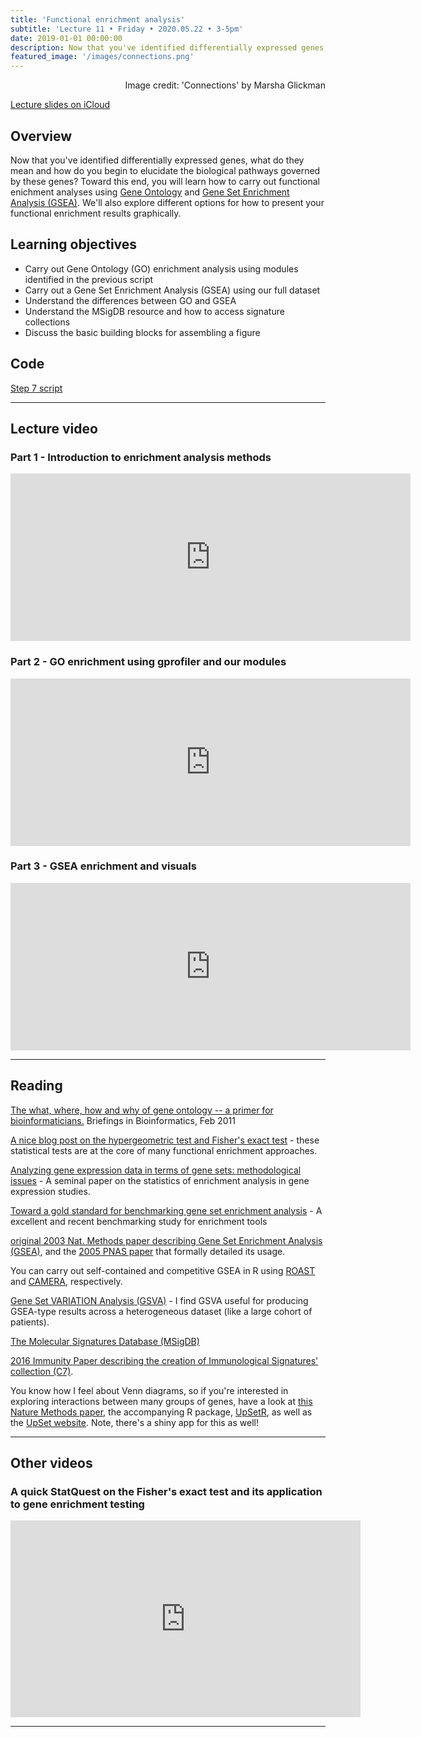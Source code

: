 ```yaml
---
title: 'Functional enrichment analysis'
subtitle: 'Lecture 11 • Friday • 2020.05.22 • 3-5pm'
date: 2019-01-01 00:00:00
description: Now that you've identified differentially expressed genes, what do they mean and how do you begin to elucidate the biological pathways governed by these genes?  To address this question, in this class you'll learn how to carry out functional enichment analyses using Gene Ontology and Gene Set Enrichment methods.  You'll also explore different options for how to present your functional enrichment results.
featured_image: '/images/connections.png'
---
```


<div style="text-align: right"> Image credit: 'Connections' by Marsha Glickman </div>

[Lecture slides on iCloud](https://www.icloud.com/keynote/0BZHga2jyY55zsyEaaFbFMfjA#Lecture11%5FfunctionalEnrichment)


## Overview

Now that you've identified differentially expressed genes, what do they mean and how do you begin to elucidate the biological pathways governed by these genes?  Toward this end, you will learn how to carry out functional enichment analyses using [Gene Ontology](http://geneontology.org/) and [Gene Set Enrichment Analysis (GSEA)](http://software.broadinstitute.org/gsea/index.jsp).  We'll also explore different options for how to present your functional enrichment results graphically.

## Learning objectives

* Carry out Gene Ontology (GO) enrichment analysis using modules identified in the previous script
* Carry out a Gene Set Enrichment Analysis (GSEA) using our full dataset
* Understand the differences between GO and GSEA
* Understand the MSigDB resource and how to access signature collections
* Discuss the basic building blocks for assembling a figure

## Code

[Step 7 script](http://DIYtranscriptomics.github.io/Code/files/Step7_functionalEnrichment.R)

---

## Lecture video

### Part 1 - Introduction to enrichment analysis methods

<iframe src="https://player.vimeo.com/video/421643144" width="640" height="268" frameborder="0" allow="autoplay; fullscreen" allowfullscreen></iframe>

### Part 2 - GO enrichment using gprofiler and our modules

<iframe src="https://player.vimeo.com/video/421669877" width="640" height="268" frameborder="0" allow="autoplay; fullscreen" allowfullscreen></iframe>

### Part 3 - GSEA enrichment and visuals

<iframe src="https://player.vimeo.com/video/421684919" width="640" height="268" frameborder="0" allow="autoplay; fullscreen" allowfullscreen></iframe>

---

## Reading

[The what, where, how and why of gene ontology -- a primer for bioinformaticians.](http://DIYtranscriptomics.github.io/Reading/files/GO.pdf)  Briefings in Bioinformatics, Feb 2011

[A nice blog post on the hypergeometric test and Fisher's exact test](httP;//mengnote.blogspot.com/2012/12/calculate-correct-hypergeometric-p.html) - these statistical tests are at the core of many functional enrichment approaches.

[Analyzing gene expression data in terms of gene sets: methodological issues](https://doi.org/10.1093/bioinformatics/btm051) - A seminal paper on the statistics of enrichment analysis in gene expression studies.

[Toward a gold standard for benchmarking gene set enrichment analysis](https://doi.org/10.1093/bib/bbz158) - A excellent and recent benchmarking study for enrichment tools

[original 2003 Nat. Methods paper describing Gene Set Enrichment Analysis (GSEA)](http://DIYtranscriptomics.github.io/Reading/files/Mootha2003_GSEA.pdf), and the [2005 PNAS paper](http://mootha.med.harvard.edu/PubPDFs/Subramanian2005.pdf) that formally detailed its usage.

You can carry out self-contained and competitive GSEA in R using [ROAST](http://DIYtranscriptomics.github.io/Reading/files/ROAST.pdf) and [CAMERA](http://DIYtranscriptomics.github.io/Reading/files/CAMERA.pdf), respectively.

[Gene Set VARIATION Analysis (GSVA)](http://DIYtranscriptomics.github.io/Reading/files/GSVA.pdf) -  I find GSVA useful for producing GSEA-type results across a heterogeneous dataset (like a large cohort of patients).

[The Molecular Signatures Database (MSigDB)](http://software.broadinstitute.org/gsea/msigdb)

[2016 Immunity Paper describing the creation of Immunological Signatures' collection (C7)](http://DIYtranscriptomics.github.io/Reading/files/ImmuneSigDB.pdf).

You know how I feel about Venn diagrams, so if you're interested in exploring interactions between many groups of genes, have a look at [this Nature Methods paper](http://DIYtranscriptomics.github.io/Reading/files/upSet_plot.pdf), the accompanying R package, [UpSetR](https://cran.r-project.org/web/packages/UpSetR/README.html), as well as the [UpSet website](http://caleydo.org/tools/upset/).  Note, there's a shiny app for this as well!


---

## Other videos

### A quick StatQuest on the Fisher's exact test and its application to gene enrichment testing

<iframe width="560" height="315" src="https://www.youtube.com/embed/udyAvvaMjfM" frameborder="0" allow="accelerometer; autoplay; encrypted-media; gyroscope; picture-in-picture" allowfullscreen></iframe>

---
